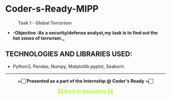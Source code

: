 # Coder-s-Ready-MIPP

>  **Task 1 - Global Terrorism**

- **-Objective :As a security/defense analyst,my task is to find out the hot zones of terrorism._**

## TECHNOLOGIES AND LIBRARIES USED:

- Python3, Pandas, Numpy, Matplotlib.pyplot, Seaborn.

---

<p align="center"> <b> 👉🏻 Presented as a part of the Internship @ Coder's Ready 👈🏻 <b> </p>

<p align="center"><a href='https://github.com/Amey-Thakur/TSF-SUPERVISED-MACHINE-LEARNING', style='color: greenyellow;'> ✌🏻 Back To Repository ✌🏻</p>

